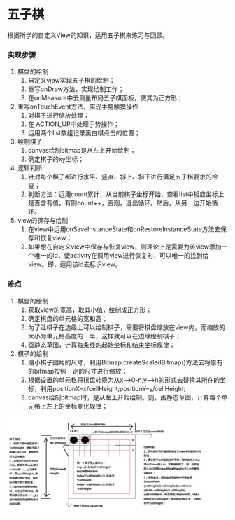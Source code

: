 # 五子棋
根据所学的自定义View的知识，运用五子棋来练习与回顾。

### 实现步骤
1. 棋盘的绘制
   1. 自定义view实现五子棋的绘制；
   2. 重写onDraw方法，实现绘制工作；
   3. 在onMeasure中去测量布局五子棋面板，使其为正方形；
2. 重写onTouchEvent方法，实现手势触摸操作
   1. 对棋子进行缩放处理；
   2. 在	ACTION_UP中处理手势操作；
   3. 运用两个list数组记录黑白棋点击的位置；
3. 绘制棋子
   1. canvas绘制bitmap是从左上开始绘制；
   2. 确定棋子的xy坐标；
4. 逻辑判断
   1. 针对每个棋子都进行水平、竖直、斜上、斜下进行满足五子棋要求的检查；
   2. 判断方法：运用count累计，从当前棋子坐标开始，查看list中相应坐标上是否含有值，有则count++，否则，退出循环。然后，从另一边开始循环。
5. view的保存与绘制
   1. 在view中运用onSaveInstanceState和onRestoreInstanceState方法去保存和恢复view；
   2. 如果想在自定义view中保存与恢复view，则理论上是需要为该view添加一个唯一的id，使activity在调用view进行恢复时，可以唯一的找到给view。即，运用该id去标识view。

### 难点
1. 棋盘的绘制
   1. 获取view的宽高，取其小值，绘制成正方形；
   2. 确定棋盘的单元格的宽和高；
   3. 为了让棋子在边缘上可以绘制棋子，需要将棋盘缩放在view内，而缩放的大小为单元格高度的一半，这样就可以在边缘绘制棋子；
   4. 画静态草图，计算每条线的起始坐标和结束坐标规律；
2. 棋子的绘制
   1. 缩小棋子图片的尺寸，利用Bitmap.createScaledBitmap()方法去将原有的bitmap按照一定的尺寸进行缩放；
   2. 根据设置的单元格将棋盘转换为从x-->0-n,y-->n的形式去替换其所在的坐标，利用positionX=x/cellHeight;positionY=y/cellHeight;
   2. canvas绘制bitmap时，是从左上开始绘制。则，画静态草图，计算每个单元格上左上的坐标变化规律；
   
   
   
![五子棋绘制示意图](https://github.com/under-side/WuZiQiPlay/blob/master/photo/wuzipi.png)
